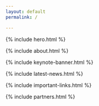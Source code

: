 ```yaml
---
layout: default
permalink: /

---
```


 {% include hero.html %}

 {% include about.html %}

 {% include keynote-banner.html %}

 {% include latest-news.html %}

 {% include important-links.html %}

 {% include partners.html %}
